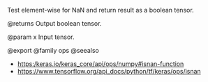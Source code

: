 Test element-wise for NaN and return result as a boolean tensor.

@returns
    Output boolean tensor.

@param x
Input tensor.

@export
@family ops
@seealso
+ <https:/keras.io/keras_core/api/ops/numpy#isnan-function>
+ <https://www.tensorflow.org/api_docs/python/tf/keras/ops/isnan>
